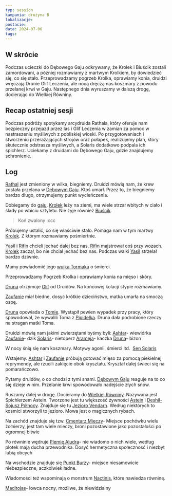 ```yaml
---
typ: session
kampania: drużyna B
lokalizacje: 
postacie: 
data: 2024-07-06
tags: 
---
```

## W skrócie
Podczas ucieczki do Dębowego Gaju odkrywamy, że Krolek i Biuścik zostali zamordowani, a później rozmawiamy z martwym Krolkiem, by dowiedzieć się, co się stało. Przeprowadzamy pogrzeb Krolka, oprawiamy konia, druidzi wręczają Drunie Glif Leczenia, ale nocą dręczą nas koszmary z powodu przelanej krwi w Gaju. Następnego dnia wyruszamy w dalszą drogę, docierając do Wielkiej Równiny.
## Recap ostatniej sesji
Podczas podróży spotykamy arcydruida Rathala, który oferuje nam bezpieczny przejazd przez las i Glif Leczenia w zamian za pomoc w nastraszeniu myśliwych z pobliskiej wioski. Po przygotowaniach i stworzeniu przerażających strojów oraz pułapek, realizujemy plan, który skutecznie odstrasza myśliwych, a Solaris dodatkowo podpala ich spichlerz. Uciekamy z druidami do Dębowego Gaju, gdzie znajdujemy schronienie.
## Log  
[Rathal](../NPC/Rathal.md) jest zmieniony w wilka, biegniemy. Druidzi mówią nam, że krew została przelana w [Dębowym Gaju](../lokacje/D%C4%99bowy%20Gaj.md). Ktoś umarł. Przez to, że biegniemy bardzo długo, otrzymujemy punkt wycieńczenia. 

Dobiegamy do [gaju](../lokacje/D%C4%99bowy%20Gaj.md). [Krolek](../NPC/Krolek.md) leży na ziemi, ma wiele strzał wbitych w ciało i ślady po wbiciu sztyletu. Nie żyje również [Biuścik](../zwierz%C4%85tka/Biu%C5%9Bcik.md).

> Koń zwalony :ccc

Próbujemy ustalić, co się właściwie stało. Pomaga nam w tym martwy [Krolek](../NPC/Krolek.md). Z którym rozmawiamy pośmiertnie. 

[Yasil](../NPC/Yasil.md) i [Rifin](../NPC/Rifin.md) chcieli jechać dalej bez nas. [Rifin](../NPC/Rifin.md) majstrował coś przy wozach. [Krolek](../NPC/Krolek.md) zaczął, bo nie chciał jechać bez nas. Podczas walki [Yasil](../NPC/Yasil.md) strzelał bardzo dziwnie.

Mamy powiadomić jego [wujka Tormaka](../NPC/wujek%20Tormak.md) o śmierci.

Przeprowadzamy Pogrzeb Krolka i oprawiamy konia na mięso i skóry.

[Druna](../postacie%20graczy/Druna.md) otrzymuje [Glif](../przedmioty/Glif%20Leczenia.md) od Druidów. Na końcowej kolacji stypie rozmawiamy. 

[Zaufanie](../postacie%20graczy/Zaufanie.md) miał biedne, dosyć krótkie dzieciństwo, matka umarła na smoczą ospę. 

[Druna](../postacie%20graczy/Druna.md) opowiada o [Tomie](../NPC/Tom%20Muzeltof.md). Wystąpił pewien wypadek przy pracy, który spowodował, że wywalili Toma z [Pipidełka](../lokacje/Pipide%C5%82ko.md). Druna dała podrobione rzeczy na stragan matki Toma.

Druidzi mówią nam jakimi zwierzętami byśmy byli:
[Ashtar](../postacie%20graczy/Ashtar.md)- wiewiórka
[Zaufanie](../postacie%20graczy/Zaufanie.md)- dzik
[Solaris](../postacie%20graczy/Solaris.md)- nietoperz
[Arameja](../postacie%20graczy/Arameja.md)- kaczka
[Druna](../postacie%20graczy/Druna.md)- bizon

W nocy śnią się nam koszmary. Motywy agonii, śmierci itd. 
[Sen Solaris](../zzzz%20prywatne%20solaris/Sen%20Solaris.md)

Wstajemy. [Ashtar](../postacie%20graczy/Ashtar.md) i [Zaufanie](../postacie%20graczy/Zaufanie.md) próbują gotować mięso za pomocą piekielnej reprymendy, ale rzucili zaklęcie obok kryształu. Kryształ dalej świeci się na pomarańczowo. 

Pytamy druidów, o co chodzi z tymi snami. [Dębowym Gaju](../lokacje/D%C4%99bowy%20Gaj.md) reaguje na to co się dzieje w nim. Przelanie krwi spowodowało nadejście złych snów.

Ruszamy dalej w drogę. Docieramy do [Wielkiej Równiny](../lokacje/Wielka%20R%C3%B3wnina.md). Nazywana jest Spichlerzem Astein. Tworzone jest tu większość żywności [Astein](../lokacje/Astein.md) i [Deshil- Sojusz Północy](../lokacje/Deshil-%20Sojusz%20P%C3%B3%C5%82nocy.md). Znajduje się tu [Jezioro Vendarn](../lokacje/Jezioro%20Vendarn.md). Według niektórych to kosmici stworzyli to jezioro. Mowa jest o magicznych rybach. 

Na zachód znajduje się tzw. [Cmentarz Mieczy](../lokacje/Cmentarz%20Mieczy.md)- Miejsce pochówku wielu żołnierzy, jest tam wiele mieczy, broni pozostawione jako pozostałości po ogromnej bitwie

Po równinie wędruje [Plemię Aludra](../organizacje/Plemi%C4%99%20Aludra.md)- nie wiadomo o nich wiele, według plotek mają ducha przewodnika. Dosyć hermetyczna społeczność i niezbyt lubią obcych

Na wschodzie znajduje się [Punkt Burzy](../lokacje/Punkt%20Burzy.md)- miejsce niesamowicie niebezpieczne, aczkolwiek ładne.

Wiadomości też wspominają o monstrum [Nactinis](../NPC/Nactinis.md), które nawiedza równinę.

[Maditojas](../NPC/Maditojas.md)- łowca nocny, możliwe, że niewidzialny

